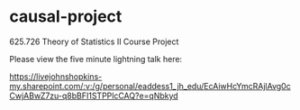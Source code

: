 # causal-project
625.726 Theory of Statistics II Course Project

Please view the five minute lightning talk here:

https://livejohnshopkins-my.sharepoint.com/:v:/g/personal/eaddess1_jh_edu/EcAiwHcYmcRAjlAvg0cCwjABwZ7zu-q8bBFI1STPPlcCAQ?e=qNbkyd
